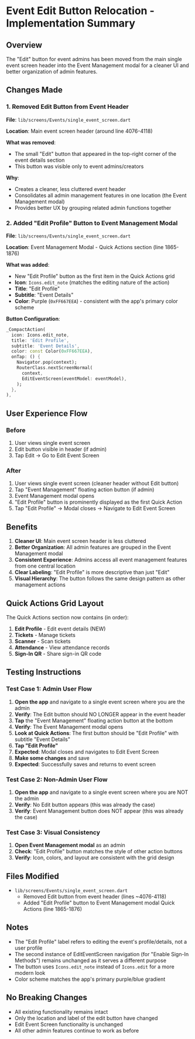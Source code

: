 # Event Edit Button Relocation - Implementation Summary

## Overview

The "Edit" button for event admins has been moved from the main single event screen header into the Event Management modal for a cleaner UI and better organization of admin features.

## Changes Made

### 1. Removed Edit Button from Event Header

**File**: `lib/screens/Events/single_event_screen.dart`

**Location**: Main event screen header (around line 4076-4118)

**What was removed**:
- The small "Edit" button that appeared in the top-right corner of the event details section
- This button was visible only to event admins/creators

**Why**:
- Creates a cleaner, less cluttered event header
- Consolidates all admin management features in one location (the Event Management modal)
- Provides better UX by grouping related admin functions together

### 2. Added "Edit Profile" Button to Event Management Modal

**File**: `lib/screens/Events/single_event_screen.dart`

**Location**: Event Management Modal - Quick Actions section (line 1865-1876)

**What was added**:
- New "Edit Profile" button as the first item in the Quick Actions grid
- **Icon**: `Icons.edit_note` (matches the editing nature of the action)
- **Title**: "Edit Profile"
- **Subtitle**: "Event Details"
- **Color**: Purple (`0xFF667EEA`) - consistent with the app's primary color scheme

**Button Configuration**:
```dart
_CompactAction(
  icon: Icons.edit_note,
  title: 'Edit Profile',
  subtitle: 'Event Details',
  color: const Color(0xFF667EEA),
  onTap: () {
    Navigator.pop(context);
    RouterClass.nextScreenNormal(
      context,
      EditEventScreen(eventModel: eventModel),
    );
  },
),
```

## User Experience Flow

### Before
1. User views single event screen
2. Edit button visible in header (if admin)
3. Tap Edit → Go to Edit Event Screen

### After
1. User views single event screen (cleaner header without Edit button)
2. Tap "Event Management" floating action button (if admin)
3. Event Management modal opens
4. "Edit Profile" button is prominently displayed as the first Quick Action
5. Tap "Edit Profile" → Modal closes → Navigate to Edit Event Screen

## Benefits

1. **Cleaner UI**: Main event screen header is less cluttered
2. **Better Organization**: All admin features are grouped in the Event Management modal
3. **Consistent Experience**: Admins access all event management features from one central location
4. **Clear Labeling**: "Edit Profile" is more descriptive than just "Edit"
5. **Visual Hierarchy**: The button follows the same design pattern as other management actions

## Quick Actions Grid Layout

The Quick Actions section now contains (in order):

1. **Edit Profile** - Edit event details (NEW)
2. **Tickets** - Manage tickets
3. **Scanner** - Scan tickets
4. **Attendance** - View attendance records
5. **Sign-In QR** - Share sign-in QR code

## Testing Instructions

### Test Case 1: Admin User Flow

1. **Open the app** and navigate to a single event screen where you are the admin
2. **Verify**: The Edit button should NO LONGER appear in the event header
3. **Tap** the "Event Management" floating action button at the bottom
4. **Verify**: The Event Management modal opens
5. **Look at Quick Actions**: The first button should be "Edit Profile" with subtitle "Event Details"
6. **Tap "Edit Profile"**
7. **Expected**: Modal closes and navigates to Edit Event Screen
8. **Make some changes** and save
9. **Expected**: Successfully saves and returns to event screen

### Test Case 2: Non-Admin User Flow

1. **Open the app** and navigate to a single event screen where you are NOT the admin
2. **Verify**: No Edit button appears (this was already the case)
3. **Verify**: Event Management button does NOT appear (this was already the case)

### Test Case 3: Visual Consistency

1. **Open Event Management modal** as an admin
2. **Check**: "Edit Profile" button matches the style of other action buttons
3. **Verify**: Icon, colors, and layout are consistent with the grid design

## Files Modified

- `lib/screens/Events/single_event_screen.dart`
  - Removed Edit button from event header (lines ~4076-4118)
  - Added "Edit Profile" button to Event Management modal Quick Actions (line 1865-1876)

## Notes

- The "Edit Profile" label refers to editing the event's profile/details, not a user profile
- The second instance of EditEventScreen navigation (for "Enable Sign-In Methods") remains unchanged as it serves a different purpose
- The button uses `Icons.edit_note` instead of `Icons.edit` for a more modern look
- Color scheme matches the app's primary purple/blue gradient

## No Breaking Changes

- All existing functionality remains intact
- Only the location and label of the edit button have changed
- Edit Event Screen functionality is unchanged
- All other admin features continue to work as before

